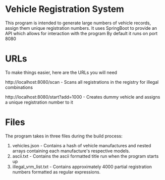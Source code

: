 # Vehicle Registration System

This program is intended to generate large numbers of vehicle records, assign them unique registration numbers.
It uses SpringBoot to provide an API which allows for interaction with the program
By default it runs on port 8080

# URLs
To make things easier, here are the URLs you will need

http://localhost:8080/scan - Scans all registrations in the registry for illegal combinations

http://localhost:8080/start?add=1000 - Creates dummy vehicle and assigns a unique registration number to it

# Files

The program  takes in three files during the build process:

 1. vehicles.json - Contains a hash of vehicle manufactures and nested arrays containing each manufacture's respective models.
 2. ascii.txt - Contains the ascii formatted title run when the program starts up
 3. illegal_vrm_list.txt - Contains approximately 4000 partial registration numbers formatted as regular expressions.
